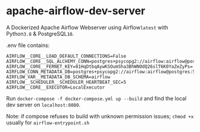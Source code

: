 # apache-airflow-dev-server
A Dockerized Apache Airflow Webserver using Airflow`latest` with Python`3.8` & PostgreSQL`10`.

.env file contains:
```
AIRFLOW__CORE__LOAD_DEFAULT_CONNECTIONS=False
AIRFLOW__CORE__SQL_ALCHEMY_CONN=postgres+psycopg2://airflow:airflow@postgres:5432/airflow
AIRFLOW__CORE__FERNET_KEY=81HqDtbqAywKSOumSha3BhWNOdQ26slT6K0YaZeZyPs=
AIRFLOW_CONN_METADATA_DB=postgres+psycopg2://airflow:airflow@postgres:5432/airflow
AIRFLOW_VAR__METADATA_DB_SCHEMA=airflow
AIRFLOW__SCHEDULER__SCHEDULER_HEARTBEAT_SEC=5
AIRFLOW__CORE__EXECUTOR=LocalExecutor
```

Run `docker-compose -f docker-compose.yml up --build` and find the local dev server on `localhost:8080`.


Note: if compose refuses to build with unknown permission issues; `chmod +x` usually for `airflow-entrypoint.sh`
